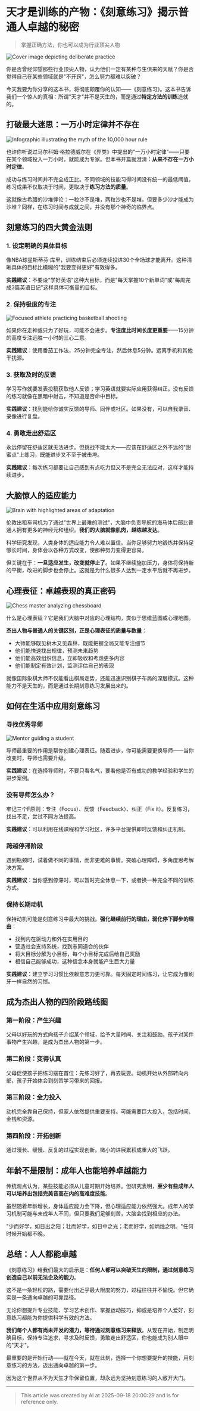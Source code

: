 # 天才是训练的产物：《刻意练习》揭示普通人卓越的秘密

> 掌握正确方法，你也可以成为行业顶尖人物

![Cover image depicting deliberate practice](https://resources.fallout.in/n8n/2025/09-18/19-53-54-8q8Y2PpL.png)

你是否曾经仰望那些行业顶尖人物，认为他们一定有某种与生俱来的天赋？你是否觉得自己在某些领域就是"不开窍"，怎么努力都难以突破？

今天我要为你分享的这本书，将彻底颠覆你的认知——《刻意练习》。这本书告诉我们一个惊人的真相：所谓"天才"并不是天生的，而是通过**特定方法的训练**造就的。

## 打破最大迷思：一万小时定律并不存在

![Infographic illustrating the myth of the 10,000 hour rule](https://resources.fallout.in/n8n/2025/09-18/19-53-54-jhec02Ul.png)

也许你听说过马尔科姆·格拉德威尔在《异类》中提出的"一万小时定律"——只要在某个领域投入一万小时，就能成为专家。但本书开篇就澄清：**从来不存在一万小时定律**。

成功与练习时间并不完全成正比。不同领域的技能习得时间没有统一的最低阈值，练习成果不仅取决于时间，更取决于**练习方法的质量**。

这就像古希腊的沙堆悖论：一粒沙不是堆，两粒沙也不是堆，但要多少沙才能成为沙堆？同样，在练习时间与成就之间，并没有那个神奇的临界点。

## 刻意练习的四大黄金法则

### 1. 设定明确的具体目标
像NBA球星斯蒂芬·库里，训练结束后必须连续投进30个全场球才能离开。这种清晰具体的目标比模糊的"我要变得更好"有效得多。

**实践建议**：不要设"学好英语"这种大目标，而是"每天掌握10个新单词"或"每周完成3篇英语日记"这样具体可衡量的目标。

### 2. 保持极度的专注

![Focused athlete practicing basketball shooting](https://resources.fallout.in/n8n/2025/09-18/19-53-54-3a6lLc9q.png)

如果你在走神或只为了好玩，可能不会进步。**专注度比时间长度更重要**——15分钟的高度专注远胜一小时的三心二意。

**实践建议**：使用番茄工作法，25分钟完全专注，然后休息5分钟。远离手机和其他干扰源。

### 3. 获取及时的反馈
学习写作就要发表投稿获取他人反馈；学习英语就要实际应用获得纠正。没有反馈的练习就像在黑暗中射击，不知道是否命中目标。

**实践建议**：找到能给你诚实反馈的导师、同伴或社区。如果没有，可以自我录音、录像进行复盘。

### 4. 勇敢走出舒适区
永远停留在舒适区就无法进步。但挑战不能太大——应该在舒适区之外不远的"甜蜜点"上练习，既能进步又不至于被击垮。

**实践建议**：每次练习都要让自己感到有点吃力但又不是完全无法应对，这样才能持续进步。

## 大脑惊人的适应能力

![Brain with highlighted areas of adaptation](https://resources.fallout.in/n8n/2025/09-18/19-53-54-c24PFyuE.png)

伦敦出租车司机为了通过"世界上最难的测试"，大脑中负责导航的海马体后部比普通人拥有更多的神经元和组织。**我们的大脑就像肌肉，越练越发达**。

科学研究发现，人类身体的适应能力令人难以置信。当你足够努力地锻炼并保持足够长时间，身体会以各种方式改变，使那种努力变得更容易。

但关键在于：**一旦适应发生，改变就停止了**。如果不继续施加压力，身体将保持新的平衡，改进的脚步也会停止。这就是为什么很多人达到一定水平后就不再进步。

## 心理表征：卓越表现的真正密码

![Chess master analyzing chessboard](https://resources.fallout.in/n8n/2025/09-18/19-53-54-RBV7QoyM.png)

什么是心理表征？它是我们大脑中对应的心理结构，类似于思维蓝图或心理地图。

**杰出人物与普通人的关键区别，正是心理表征的质量与数量**：

- 大师能够既见树木又见森林，既能把握全局又能专注细节
- 他们能快速找出规律，预测未来趋势
- 他们能高效组织信息，立即吸收和考虑更多内容
- 他们能制定有效计划，监测评估自己的表现

就像国际象棋大师不仅能看出棋局走势，还能迅速识别棋子布局的深层模式。这种能力不是天生的，而是通过长期刻意练习发展出来的。

## 如何在生活中应用刻意练习

### 寻找优秀导师

![Mentor guiding a student](https://resources.fallout.in/n8n/2025/09-18/19-53-54-RdW4CkcM.png)

导师最重要的作用是帮你创建心理表征。随着进步，你可能需要更换导师——当你改变时，导师也需要升级。

**实践建议**：在选择导师时，不要只看名气，要看他是否有成功的教学经验和学生的进步案例。

### 没有导师怎么办？
牢记三个F原则：专注（Focus）、反馈（Feedback）、纠正（Fix it）。反复练习，找出不足，尝试不同方法提高。

**实践建议**：可以利用在线课程和学习社区，许多平台提供即时反馈和纠正机制。

### 跨越停滞阶段
遇到瓶颈时，试着做不同的事情，而非更难的事情。突破心理障碍，多角度思考解决方案。

**实践建议**：当你感到停滞时，可以暂时完全休息一下，或者换一种完全不同的训练方式。

### 保持长期动机
保持动机可能是刻意练习中最大的挑战。**强化继续前行的理由，弱化停下脚步的理由**：

- 找到内在驱动力和外在实用目的
- 营造社会支持系统，找到志同道合的伙伴
- 将大目标分解为小目标，每个小目标完成后给自己奖励
- 相信自己能够成功，这种信念本身就能产生巨大力量

**实践建议**：建立学习习惯比依赖意志力更可靠。每天固定时间练习，让它成为像刷牙一样自然的习惯。

## 成为杰出人物的四阶段路线图

### 第一阶段：产生兴趣
父母以好玩的方式向孩子介绍某个领域，给予大量时间、关注和鼓励。孩子对某件事物产生兴趣，是成为杰出人物的第一步。

### 第二阶段：变得认真
父母促使孩子把练习摆在首位：先练习好了，再去玩耍。动机开始从外部转向内部，孩子开始体会到刻苦学习带来的回报。

### 第三阶段：全力投入
动机完全靠自己保持，但家人依然提供重要支持。可能需要巨大投入，包括时间、金钱和资源。

### 第四阶段：开拓创新
通过漫长、缓慢、反复的过程实现创新。微小的进展累积成重大的飞跃。

## 年龄不是限制：成年人也能培养卓越能力

传统观点认为，某些技能必须从儿童时期开始培养。但研究表明，**至少有些成年人可以培养出包括完美音高在内的高难度技能**。

虽然随着年龄增长，身体适应能力会下降，但心理适应能力依然强大。成年人的学习机制可能与未成年人不同，但只要我们足够刻苦，大脑会找到相应的办法。

"少而好学，如日出之阳；壮而好学，如日中之光；老而好学，如炳烛之明。"任何时候开始都不晚。

## 总结：人人都能卓越

《刻意练习》给我们最大的启示是：**任何人都可以突破天生的限制，通过刻意练习创造自己以前无法企及的能力**。

这不是一条轻松的路，需要付出近乎最大限度的努力，过程往往并不愉悦。但它确实是一条通向卓越的可靠路径。

无论你想提升专业技能、学习艺术创作、掌握运动技巧，抑或是培养个人爱好，刻意练习都能为你提供科学有效的方法。

**我们每个人都有尚未开发的潜力，等待通过刻意练习来释放**。从现在开始，制定明确目标，保持专注追求，寻求及时反馈，勇敢走出舒适区，你也能成为别人眼中的"天才"。

最重要的是开始行动——就在今天，就在此刻，选择一个你想要提升的技能，用刻意练习的方法，迈出通向卓越的第一步。

因为这个世界从不为天生才华保留位置，却永远为坚持刻意练习的人敞开大门。

---
> This article was created by AI at 2025-09-18 20:00:29 and is for reference only.
